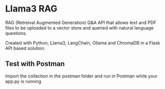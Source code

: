 # Llama3 RAG
RAG (Retreival Augmented Generation) Q&A API that allows text and PDF files to be uploaded to a vector store and queried with natural language questions.  

Created with Python, Llama3, LangChain, Ollama and ChromaDB in a Flask API based solution.

## Test with Postman
Import the collection in the postman folder and run in Postman while your app.py is running

